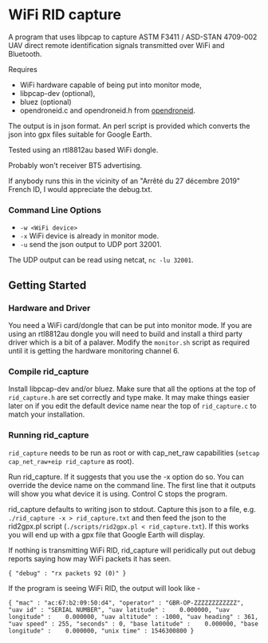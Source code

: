 # WiFi RID capture
A program that uses libpcap to capture ASTM F3411 / ASD-STAN 4709-002 UAV direct remote identification signals transmitted over WiFi and Bluetooth. 

Requires 
  * WiFi hardware capable of being put into monitor mode,
  * libpcap-dev (optional),
  * bluez (optional)
  * opendroneid.c and opendroneid.h from [opendroneid](https://github.com/opendroneid/opendroneid-core-c/tree/master/libopendroneid).

The output is in json format. An perl script is provided which converts the json into gpx files suitable for Google Earth.

Tested using an rtl8812au based WiFi dongle.

Probably won't receiver BT5 advertising.

If anybody runs this in the vicinity of an "Arrêté du 27 décembre 2019" French ID, I would appreciate the debug.txt.

### Command Line Options
  * `-w <WiFi device>`
  * `-x` WiFi device is already in monitor mode.
  * `-u` send the json output to UDP port 32001.

The UDP output can be read using netcat, `nc -lu 32001`.

## Getting Started

### Hardware and Driver

You need a WiFi card/dongle that can be put into monitor mode. If you are using an rtl8812au dongle you will need to build and install a third party driver which is a bit of a palaver. Modify the `monitor.sh` script as required until it is getting the hardware monitoring channel 6.

### Compile rid_capture

Install libpcap-dev and/or bluez. Make sure that all the options at the top of `rid_capture.h` are set correctly and type make. It may make things easier later on if you edit the default device name near the top of `rid_capture.c` to match your installation.

### Running rid_capture

`rid_capture` needs to be run as root or with cap_net_raw capabilities (`setcap cap_net_raw+eip rid_capture` as root).

Run rid_capture. If it suggests that you use the -x option do so. You can override the device name on the command line. The first line that it outputs will show you what device it is using. Control C stops the program.

rid_capture defaults to writing json to stdout. Capture this json to a file, e.g. `./rid_capture -x > rid_capture.txt` and then feed the json to the rid2gpx.pl script (`./scripts/rid2gpx.pl < rid_capture.txt`). If this works you will end up with a gpx file that Google Earth will display.

If nothing is transmitting WiFi RID, rid_capture will peridically put out debug reports saying how may WiFi packets it has seen. 
```
{ "debug" : "rx packets 92 (0)" }
```
If the program is seeing WiFi RID, the output will look like -
```
{ "mac" : "ac:67:b2:09:50:d4", "operator" : "GBR-OP-ZZZZZZZZZZZZ", "uav id" : "SERIAL NUMBER", "uav latitude" :    0.000000, "uav longitude" :    0.000000, "uav altitude" : -1000, "uav heading" : 361, "uav speed" : 255, "seconds" : 0, "base latitude" :    0.000000, "base longitude" :    0.000000, "unix time" : 1546300800 }
```





